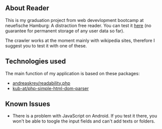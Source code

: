 ## About Reader

This is my graduation project from web devevlopment bootcamp at neuefische Hamburg: A distraction free reader. You can test it [here](https://cheyder.uber.space) (no guarantee for permanent storage of any user data so far). 

The crawler works at the moment mainly with wikipedia sites, therefore I suggest you to test it with one of these.

## Technologies used

The main function of my application is based on these packages:
- [andreaskrey/readability.php](https://github.com/andreskrey/readability.php)
- [kub-at/php-simple-html-dom-parser](https://github.com/Kub-AT/php-simple-html-dom-parser)

## Known Issues
- There is a problem with JavaScript on Android. If you test it there, you won't be able to toogle the input fields and can't add texts or folders.
